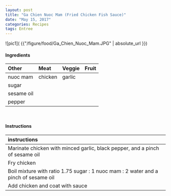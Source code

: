 ```yaml
---
layout: post
title: "Ga Chien Nuoc Mam (Fried Chicken Fish Sauce)"
date: "May 15, 2017"
categories: Recipes
tags: Entree
---
```




![pic1]( {{"/figure/food/Ga_Chien_Nuoc_Mam.JPG" | absolute_url }})




#### Ingredients

<table class = "presenttab">
 <thead>
  <tr>
   <th style="text-align:left;"> Other </th>
   <th style="text-align:left;"> Meat </th>
   <th style="text-align:left;"> Veggie </th>
   <th style="text-align:left;"> Fruit </th>
  </tr>
 </thead>
<tbody>
  <tr>
   <td style="text-align:left;"> nuoc mam </td>
   <td style="text-align:left;"> chicken </td>
   <td style="text-align:left;"> garlic </td>
   <td style="text-align:left;">  </td>
  </tr>
  <tr>
   <td style="text-align:left;"> sugar </td>
   <td style="text-align:left;">  </td>
   <td style="text-align:left;">  </td>
   <td style="text-align:left;">  </td>
  </tr>
  <tr>
   <td style="text-align:left;"> sesame oil </td>
   <td style="text-align:left;">  </td>
   <td style="text-align:left;">  </td>
   <td style="text-align:left;">  </td>
  </tr>
  <tr>
   <td style="text-align:left;"> pepper </td>
   <td style="text-align:left;">  </td>
   <td style="text-align:left;">  </td>
   <td style="text-align:left;">  </td>
  </tr>
</tbody>
</table>

<br>

#### Instructions

<table class = "presenttabnoh">
 <thead>
  <tr>
   <th style="text-align:left;"> instructions </th>
  </tr>
 </thead>
<tbody>
  <tr>
   <td style="text-align:left;"> Marinate chicken with minced garlic, black pepper, and a pinch of sesame oil </td>
  </tr>
  <tr>
   <td style="text-align:left;"> Fry chicken </td>
  </tr>
  <tr>
   <td style="text-align:left;"> Boil mixture with ratio 1.75 sugar : 1 nuoc mam : 2 water and a pinch of sesame oil </td>
  </tr>
  <tr>
   <td style="text-align:left;"> Add chicken and coat with sauce </td>
  </tr>
</tbody>
</table>

